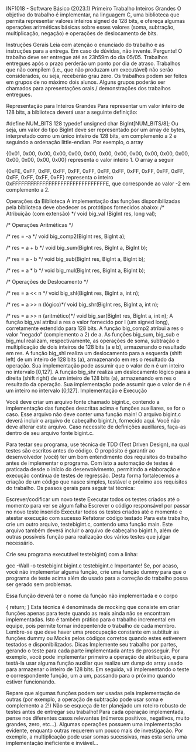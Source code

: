 INF1018 - Software Básico (2023.1)
Primeiro Trabalho
Inteiros Grandes
O objetivo do trabalho é implementar, na linguagem C, uma biblioteca que permita representar valores inteiros signed de 128 bits, e ofereça algumas operações aritméticas básicas sobre esses valores (soma, subtração, multiplicação, negação) e operações de deslocamento de bits.

Instruções Gerais
Leia com atenção o enunciado do trabalho e as instruções para a entrega. Em caso de dúvidas, não invente. Pergunte!
O trabalho deve ser entregue até as 23h59m do dia 05/05.
Trabalhos entregues após o prazo perderão um ponto por dia de atraso.
Trabalhos que não compilem (i.e., que não produzam um executável) não serão considerados, ou seja, receberão grau zero.
Os trabalhos podem ser feitos em grupos de no máximo dois alunos.
Alguns grupos poderão ser chamados para apresentações orais / demonstrações dos trabalhos entregues.

Representação para Inteiros Grandes
Para representar um valor inteiro de 128 bits, a biblioteca deverá usar a seguinte definição:

#define NUM_BITS 128
typedef unsigned char BigInt[NUM_BITS/8];
Ou seja, um valor do tipo BigInt deve ser representado por um array de bytes, interpretado como um único inteiro de 128 bits, em complemento a 2 e seguindo a ordenação little-endian.
Por exemplo, o array

{0x01, 0x00, 0x00, 0x00, 0x00, 0x00, 0x00, 0x00, 0x00, 0x00, 0x00, 0x00, 0x00, 0x00, 0x00, 0x00}
representa o valor inteiro 1.
O array a seguir

{0xFE, 0xFF, 0xFF, 0xFF, 0xFF, 0xFF, 0xFF, 0xFF, 0xFF, 0xFF, 0xFF, 0xFF, 0xFF, 0xFF, 0xFF, 0xFF}
representa o inteiro 0xFFFFFFFFFFFFFFFFFFFFFFFFFFFFFFFE, que corresponde ao valor -2 em complemento a 2.

Operações da Biblioteca
A implementação das funções disponibilizadas pela biblioteca deve obedecer os protótipos fornecidos abaixo:
/* Atribuição (com extensão) */
void big_val (BigInt res, long val);

/* Operações Aritméticas */

/* res = -a */
void big_comp2(BigInt res, BigInt a);

/* res = a + b */
void big_sum(BigInt res, BigInt a, BigInt b);

/* res = a - b */
void big_sub(BigInt res, BigInt a, BigInt b);

/* res = a * b */
void big_mul(BigInt res, BigInt a, BigInt b);

/* Operações de Deslocamento */

/* res = a << n */
void big_shl(BigInt res, BigInt a, int n);

/* res = a >> n (lógico)*/
void big_shr(BigInt res, BigInt a, int n);

/* res = a >> n (aritmético)*/
void big_sar(BigInt res, BigInt a, int n);
A função big_val atribui a res o valor fornecido por l (um signed long), corretamente estendido para 128 bits.
A função big_comp2 atribui a res o valor "negado" (complemento a 2) de a.
As funções big_sum, big_sub e big_mul realizam, respectivamente, as operações de soma, subtração e multiplicação de dois inteiros de 128 bits (a e b), armazenando o resultado em res.
A função big_shl realiza um deslocamento para a esquerda (shift left) de um inteiro de 128 bits (a), armazenando em res o resultado da operação. Sua implementação pode assumir que o valor de n é um inteiro no intervalo [0,127].
A função big_shr realiza um deslocamento lógico para a direita (shift right) de um inteiro de 128 bits (a), armazenando em res o resultado da operação. Sua implementação pode assumir que o valor de n é um inteiro no intervalo [0,127].
Implementação e Execução

Você deve criar um arquivo fonte chamado bigint.c, contendo a implementação das funções descritas acima e funções auxiliares, se for o caso. Esse arquivo não deve conter uma função main!
O arquivo bigint.c deverá incluir o arquivo de cabeçalho bigint.h, fornecido aqui. Você não deve alterar este arquivo. Caso necessite de definições auxiliares, faça-as dentro de seu arquivo fonte bigint.c.

Para testar seu programa, use técnica de TDD (Test Driven Design), na qual testes são escritos antes do código. O propósito é garantir ao desenvolvedor (você) ter um bom entendimento dos requisitos do trabalho antes de implementar o programa. Com isto a automação de testes é praticada desde o início do desenvolvimento, permitindo a elaboração e execução contínua de testes de regressão. Desta forma fortalecemos a criação de um código que nasce simples, testável e próximo aos requisitos do trabalho. Os passos gerais para seguir tal técnica:

Escrever/codificar um novo teste
Executar todos os testes criados até o momento para ver se algum falha
Escrever o código responsável por passar no novo teste inserido
Executar todos os testes criados até o momento e atestar execução com sucesso
Refatorar código testado
Para este trabalho, crie um outro arquivo, testebigint.c, contendo uma função main. Este arquivo também deverá incluir o arquivo de cabeçalho bigint.h, além de outras possíveis função para realização dos vários testes que julgar necessário.

Crie seu programa executável testebigint) com a linha:

gcc -Wall -o testebigint bigint.c testebigint.c
Importante! Se, por acaso, você não implementar alguma função, crie uma função dummy para que o programa de teste acima além do usado para a correção do trabalho possa ser gerado sem problemas.

Essa função deverá ter o nome da função não implementada e o corpo

 { return; } 
Esta técnica é denominada de mocking que consiste em criar funções apenas para teste quando as reais ainda não se encontram implementadas. Isto é também prático para o trabalho incremental em equipe, pois permite tornar indepentende o trabalho de cada membro.
Lembre-se que deve haver uma preocupação constante em subtituir as funções dummy ou Mocks pelos códigos corretos quando estes estiverem testados e disponibilizados.
Dicas
Implemente seu trabalho por partes, gerando o teste para cada parte implementada antes de prosseguir.
Por exemplo, você pode implementar primeiro a operação de atribuição, e para testá-la usar alguma função auxiliar que realize um dump do array usado para armazenar o inteiro de 128 bits. Em seguida, vá implementando o teste e correspondente função, um a um, passando para o próximo quando estiver funcionando.

Repare que algumas funções podem ser usadas pela implementação de outras (por exemplo, a operação de subtração pode usar soma e complemento a 2!)
Não se esqueça de ter planejado um roteiro robusto de testes antes de entregar seu trabalho! Para cada operação implementada, pense nos diferentes casos relevantes (números positivos, negativos, muito grandes, zero, etc...).
Algumas operações possuem uma implementação evidente, enquanto outras requerem um pouco mais de investigação. Por exemplo, a multiplicação pode usar somas sucessivas, mas esta seria uma implementação ineficiente e inviável...

